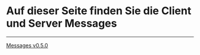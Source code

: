 # Auf dieser Seite finden Sie die Client und Server Messages

--- 

[Messages v0.5.0](../Implementierungsphase/Messages/Messages_v0.5.0.pdf)